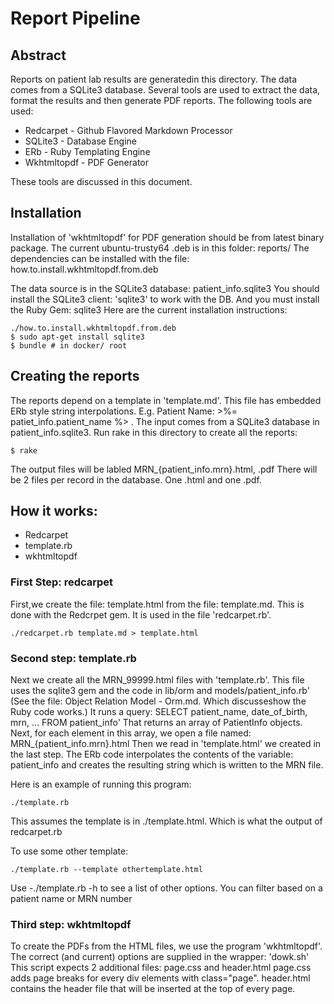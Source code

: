 # Report Pipeline

## Abstract

Reports on patient lab results are generatedin this directory. The data comes from
a SQLite3 database. Several tools are used to extract the data, format the results
and then generate PDF reports.
The following tools are used: 


- Redcarpet - Github Flavored Markdown Processor
- SQLite3 - Database Engine
- ERb - Ruby Templating Engine
- Wkhtmltopdf - PDF Generator

These tools are discussed in this document.

## Installation

Installation of 'wkhtmltopdf' for PDF generation should be from latest binary package.
The current ubuntu-trusty64 .deb is in this folder: reports/
The dependencies can be installed with the file: how.to.install.wkhtmltopdf.from.deb


The data source is in the SQLite3 database: patient_info.sqlite3
You should install the SQLite3 client: 'sqlite3' to work with the DB.
And you must install the Ruby Gem: sqlite3
Here are the current installation instructions:


```
./how.to.install.wkhtmltopdf.from.deb
$ sudo apt-get install sqlite3
$ bundle # in docker/ root

```

## Creating the reports

The reports depend on a template in 'template.md'. This
file has embedded ERb style string interpolations. E.g. Patient Name: >%= patiet_info.patient_name %> .
The input comes from a SQLite3 database in patient_info.sqlite3.
Run rake in this directory to create all the reports:


```
$ rake 
```

The output files will be labled MRN_{patient_info.mrn}.html, .pdf
There will be 2 files per record in the database.
One .html and one .pdf.


## How it works:

- Redcarpet
- template.rb
- wkhtmltopdf

### First Step: redcarpet

First,we create the file: template.html from the file: template.md.
This is done with the Redcrpet gem. It is used in the file 'redcarpet.rb'.



```
./redcarpet.rb template.md > template.html
```

### Second step: template.rb

Next we create all the MRN_99999.html files with 'template.rb'.
This file uses the sqlite3 gem and the code in lib/orm and models/patient_info.rb'
(See the file: Object Relation Model - Orm.md. Which discusseshow the Ruby code works.)
It runs a query: SELECT patient_name, date_of_birth, mrn, ... FROM patient_info'
That returns an array of PatientInfo objects.
Next, for each element in this array, we open a file named:
MRN_{patient_info.mrn}.html
Then we read in 'template.html' we created in the last step.
The ERb code interpolates the contents of the variable: patient_info and creates
the resulting string which is written to the MRN file.


Here is an example of running this program:

```
./template.rb
```

This assumes the template is in ./template.html. Which is what the output 
of redcarpet.rb

To use some other template:

```
./template.rb --template othertemplate.html
```

Use -./template.rb -h to see a list of other options. You can 
filter based on a patient name or MRN number

### Third step: wkhtmltopdf

To create the PDFs from the HTML files, we use the program 'wkhtmltopdf'.
The correct (and current) options are supplied in the wrapper: 'dowk.sh'
This script expects 2 additional files: page.css and header.html
page.css adds page breaks for every div elements with class="page".
header.html contains the header file that will be inserted at the top of every page.


